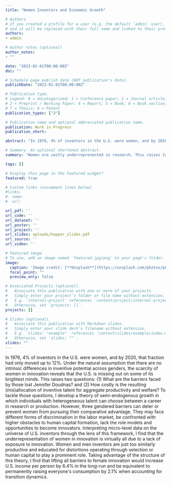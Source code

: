 ```yaml
---
title: "Women Inventors and Economic Growth"

# Authors
# If you created a profile for a user (e.g. the default `admin` user), write the username (folder name) here
# and it will be replaced with their full name and linked to their profile.
authors:
- admin

# Author notes (optional)
author_notes:
- ""

date: "2023-01-01T00:00:00Z"
doi: ""

# Schedule page publish date (NOT publication's date).
publishDate: "2023-01-01T00:00:00Z"

# Publication type.
# Legend: 0 = Uncategorized; 1 = Conference paper; 2 = Journal article;
# 3 = Preprint / Working Paper; 4 = Report; 5 = Book; 6 = Book section;
# 7 = Thesis; 8 = Patent
publication_types: ["3"]

# Publication name and optional abbreviated publication name.
publication: Work in Progress
publication_short:

abstract: "In 1976, 4% of inventors in the U.S. were women, and by 2020, that fraction had only moved up to 12%. Under the natural assumption that there are no intrinsic differences in inventive potential across genders, the scarcity of women in innovation reveals that the U.S. is missing out on some of its brightest minds. This raises two questions: (1) What are the barriers faced by those lost Jennifer Doudnas? and (2) How costly is the resulting (mis)allocation of inventive talent for aggregate productivity and welfare? To tackle those questions, I develop a theory of semi-endogenous growth in which individuals with heterogeneous talent can choose between a career in research or production. However, three gendered barriers can deter or prevent women from pursuing their comparative advantage. They may face different forms of discrimination in the labor market, be confronted with higher obstacles to human capital formation, lack the role models and opportunities to become innovators. Interpreting micro-level data on the universe of U.S. inventors through the lens of this framework, I find that the underrepresentation of women in innovation is virtually all due to a lack of exposure to innovation. Women and men inventors are just too similarly productive and educated for distortions operating through selection or human capital to play a prominent role. Taking advantage of the structure of this theory, I find that lifting all barriers to female innovation would increase U.S. income per person by 6.4% in the long-run and be equivalent to permanently raising everyone's consumption by 2.1% when accounting for transition dynamics."

# Summary. An optional shortened abstract.
summary: "Women are vastly underrepresented in research. This raises two questions: (1) What are the barriers faced by those lost Jennifer Doudnas? and (2) How costly is the resulting (mis)allocation of inventive talent for aggregate productivity and welfare?"

tags: []

# Display this page in the Featured widget?
featured: true

# Custom links (uncomment lines below)
#links:
#- name:
#  url:

url_pdf: ''
url_code: ''
url_dataset: ''
url_poster: ''
url_project: ''
url_slides: uploads/hopper_slides.pdf
url_source: ''
url_video: ''

# Featured image
# To use, add an image named `featured.jpg/png` to your page's folder.
image:
  caption: 'Image credit: [**Unsplash**](https://unsplash.com/photos/pLCdAaMFLTE)'
  focal_point: ""
  preview_only: false

# Associated Projects (optional).
#   Associate this publication with one or more of your projects.
#   Simply enter your project's folder or file name without extension.
#   E.g. `internal-project` references `content/project/internal-project/index.md`.
#   Otherwise, set `projects: []`.
projects: []

# Slides (optional).
#   Associate this publication with Markdown slides.
#   Simply enter your slide deck's filename without extension.
#   E.g. `slides: "example"` references `content/slides/example/index.md`.
#   Otherwise, set `slides: ""`.
slides: ""
---
```


In 1976, 4% of inventors in the U.S. were women, and by 2020, that fraction had only moved up to 12%. Under the natural assumption that there are no intrinsic differences in inventive potential across genders, the scarcity of women in innovation reveals that the U.S. is missing out on some of its brightest minds. This raises two questions: (1) What are the barriers faced by those lost Jennifer Doudnas? and (2) How costly is the resulting (mis)allocation of inventive talent for aggregate productivity and welfare? To tackle those questions, I develop a theory of semi-endogenous growth in which individuals with heterogeneous talent can choose between a career in research or production. However, three gendered barriers can deter or prevent women from pursuing their comparative advantage. They may face different forms of discrimination in the labor market, be confronted with higher obstacles to human capital formation, lack the role models and opportunities to become innovators. Interpreting micro-level data on the universe of U.S. inventors through the lens of this framework, I find that the underrepresentation of women in innovation is virtually all due to a lack of exposure to innovation. Women and men inventors are just too similarly productive and educated for distortions operating through selection or human capital to play a prominent role. Taking advantage of the structure of this theory, I find that lifting all barriers to female innovation would increase U.S. income per person by 6.4% in the long-run and be equivalent to permanently raising everyone's consumption by 2.1% when accounting for transition dynamics.
